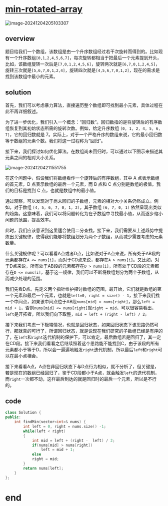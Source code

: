 # [min-rotated-array](https://leetcode.cn/problems/find-minimum-in-rotated-sorted-array)   

![image-20241204205103307](https://md-wind.oss-cn-nanjing.aliyuncs.com/md/20241204205103391.png)

## overview

题目给我们一个数组，该数组是由一个升序数组经过若干次旋转而得到的。比如现有一个升序数组`[0,1,2,4,5,6,7]`，每次旋转都相当于把最后一个元素提到开头，比如，该数组旋转一次后是`[7,0,1,2,4,5,6]`，旋转两次就是`[6,7,0,1,2,4,5]`，旋转三次就是`[5,6,7,0,1,2,4]`，旋转四次就是`[4,5,6,7,0,1,2]`，现在的需求是找到该数组中最小的元素。

## solution

首先，我们可以考虑暴力算法，直接遍历整个数组即可找到最小元素，具体过程在此不再详细叙述。

为了进一步优化，我们引入一个概念：“回归数”。回归数指的是将旋转后的有序数组恢复到其初始状态所需的旋转次数。例如，给定升序数组 `[0, 1, 2, 4, 5, 6, 7]`，它的回归数就是 7。实际上，对于一个严格升序的数组来说，它的最小回归数等于数组的元素个数。我们将这一过程称为“回归”。

接下来，我们探讨如何优化算法。在数组尚未回归时，可以通过以下图示来描述其元素之间的相对大小关系。

![image-20241204211551755](https://md-wind.oss-cn-nanjing.aliyuncs.com/md/20241204211551855.png)

在这个问题中，假设我们将数组看作一个旋转后的有序数组，其中 A 点表示数组的首元素，D 点表示数组的最后一个元素，而 B 点和 C 点分别是数组的极值。我们的目标是找到 C 点，也就是数组中的最小值。

通过观察，可以发现对于尚未回归的子数组，元素的相对大小关系仍然成立。例如，对于数组 `[4, 5, 6, 7, 0, 1, 2]`，其子数组 `[6, 7, 0, 1]` 依然呈现出类似的趋势。这意味着，我们可以将问题转化为在子数组中寻找最小值，从而逐步缩小问题的范围，提高效率。

此时，我们应该意识到这里适合使用二分查找。接下来，我们需要从上述趋势中提炼出关键规律，使得我们能够将数组划分为两个子数组，从而减少需要考虑的元素数量。

什么关键规律呢？可以看看A点或者D点，比如说对于A点来说，所有处于AB段的元素都存在`A <= nums[i]`，而对于CD点来说，都存在`A > nums[i]`。又比如，对于D点来说，所有处于AB段的元素都存在`D > nums[i]`，所有处于CD段的元素都存在`D <= nums[i]`，基于这一规律，我们可以不断将数组划分为两个子数组，从而减少处理的范围。

我们先看D点。先定义两个指针维护探讨数组的范围，最开始，它们就是数组的第一个元素和最后一个元素，也就是`left=0, right = size() - 1`，接下来我们找一个中间点，如果该中间点位于AB段`nums[mid] > nums[right]`，那么`left = mid + 1`，否则`nums[mid] <= nums[right]`就`right = mid`，可以很容易看出，`left`是开拓者，所以我们向下取整，`mid = left + (right - left) / 2;`

接下来我们考虑一下极端情况，也就是回归状态，如果回归状态下该思路仍然可行，那就真的可行了，所谓回归状态，就是说现在我们研究的子数组已经是有序的了，在`left`和`right`迭代机制的保护下，可以肯定，最后数组若是回归了，其一定在CD段。接下来我们看看之后继续照着这个思路能不能找到C，由于该段的所有元素都小于等于D，所以会一遍遍地触发`right`迭代机制，所以最后`left`和`right`可以在最小点相会。

接下来看看A点，A点在非回归状态下与D点行为相似，就不分析了，但关键是，若是现在的数组已经回归了，鉴于CD段都小于A点，就会触发`left`的迭代机制，而`right`一次都不动，这样最后到达的就是回归时的最后一个元素，所以是不行的。

## code

```cpp
class Solution {
public:
    int findMin(vector<int>& nums) {
        int left = 0, right = nums.size() -1;
        while(left < right)
        {
            int mid = left + (right -  left) / 2;
            if(nums[mid] > nums[right])
                left = mid + 1;
            else
            right = mid;
        }
        return nums[left];
    }
};
```

# end
